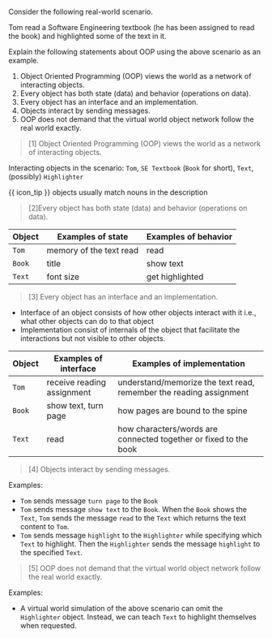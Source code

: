 <panel header="{{ icon_Q_A }} Describe objects in the given scenario">
<question has-input="true">

Consider the following real-world scenario.

<box>

Tom read a Software Engineering textbook (he has been assigned to read the book) and highlighted some of the text in it.
  
</box>

Explain the following statements about OOP using the above scenario as an example.

1. Object Oriented Programming (OOP) views the world as a network of interacting objects.
2. Every object has both state (data) and behavior (operations on data).
3. Every object has an interface and an implementation.
4. Objects interact by sending messages.
5. OOP does not demand that the virtual world object network follow the real world exactly.



<div slot="answer">

>[1] Object Oriented Programming (OOP) views the world as a network of interacting objects.

Interacting objects in the scenario: `Tom`, `SE Textbook` (`Book` for short), `Text`, (possibly) `Highlighter`
 
{{ icon_tip }} objects usually match nouns in the description

>[2]Every object has both state (data) and behavior (operations on data).

Object | Examples of state | Examples of behavior
------ | ----------------- | --------------------
`Tom` | memory of the text read | read
`Book` | title | show text
`Text` | font size | get highlighted

>[3] Every object has an interface and an implementation.

* Interface of an object consists of how other objects interact with it i.e., what other objects can do to that object
* Implementation consist of internals of the object that facilitate the interactions but not visible to other objects.

Object | Examples of interface | Examples of implementation
------ | ----------------- | --------------------
`Tom` | receive reading assignment | understand/memorize the text read, remember the reading assignment
`Book` | show text, turn page | how pages are bound to the spine
`Text` | read | how characters/words are connected together or fixed to the book

>[4] Objects interact by sending messages.

Examples:

* `Tom` sends message `turn page` to the `Book`
* `Tom` sends message `show text` to the `Book`. When the `Book` shows the `Text`, `Tom` sends the message `read` to the `Text` which returns the text content to `Tom`.
* `Tom` sends message `highlight` to the `Highlighter` while specifying which `Text` to highlight. Then the `Highlighter` sends the message `highlight` to the specified `Text`.

>[5] OOP does not demand that the virtual world object network follow the real world exactly.

Examples:

* A virtual world simulation of the above scenario can omit the `Highlighter` object. Instead, we can teach `Text` to highlight themselves when requested.

</div>

</question>
</panel>
